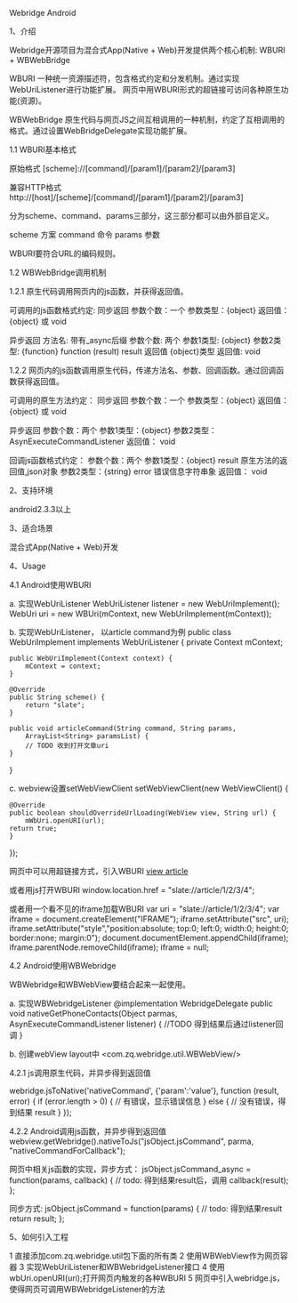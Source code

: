 Webridge Android

1、介绍

Webridge开源项目为混合式App(Native + Web)开发提供两个核心机制: WBURI + WBWebBridge

WBURI 
一种统一资源描述符，包含格式约定和分发机制。通过实现WebUriListener进行功能扩展。
网页中用WBURI形式的超链接可访问各种原生功能(资源)。

WBWebBridge
原生代码与网页JS之间互相调用的一种机制，约定了互相调用的格式。通过设置WebBridgeDelegate实现功能扩展。

1.1 WBURI基本格式

原始格式
[scheme]://[command]/[param1]/[param2]/[param3]

兼容HTTP格式
http://[host]/[scheme]/[command]/[param1]/[param2]/[param3]

分为scheme、command、params三部分，这三部分都可以由外部自定义。

scheme 方案
command 命令
params 参数

WBURI要符合URL的编码规则。

1.2 WBWebBridge调用机制

1.2.1 原生代码调用网页内的js函数，并获得返回值。

可调用的js函数格式约定:
同步返回
参数个数：一个
参数类型：{object}
返回值：  {object} 或 void

异步返回
方法名: 带有_async后缀
参数个数: 两个
参数1类型: {object}
参数2类型: {function}    function (result)  result 返回值 {object}类型
返回值:   void

1.2.2 网页内的js函数调用原生代码，传递方法名、参数、回调函数。通过回调函数获得返回值。

可调用的原生方法约定：
同步返回
参数个数：一个
参数类型：{object}
返回值：  {object} 或 void

异步返回
参数个数：两个
参数1类型：{object}
参数2类型：AsynExecuteCommandListener
返回值：   void

回调js函数格式约定：
参数个数：两个
参数1类型：{object}  result  原生方法的返回值,json对象
参数2类型：{string}  error   错误信息字符串象
返回值：  void

2、支持环境

android2.3.3以上

3、适合场景

混合式App(Native + Web)开发

4、Usage

4.1 Android使用WBURI

a. 实现WebUriListener
WebUriListener listener = new WebUriImplement();
WebUri uri = new WBUri(mContext, new WebUriImplement(mContext));


b. 实现WebUriListener， 以article command为例
public class WebUriImplement implements WebUriListener {
    private Context mContext;

    public WebUriImplement(Context context) {
        mContext = context;
    }

    @Override
    public String scheme() {
        return "slate";
    }

    public void articleCommand(String command, String params,
        ArrayList<String> paramsList) {
        // TODO 收到打开文章uri
    }

}

c. webview设置setWebViewClient
setWebViewClient(new WebViewClient() {

    @Override
    public boolean shouldOverrideUrlLoading(WebView view, String url) {
        mWbUri.openURI(url);
    return true;
    }

});


网页中可以用超链接方式，引入WBURI
<a href="slate://article/1/2/3/4">view article</a>

或者用js打开WBURI
window.location.href = "slate://article/1/2/3/4";

或者用一个看不见的iframe加载WBURI
var uri = "slate://article/1/2/3/4";
var iframe = document.createElement("IFRAME");
iframe.setAttribute("src", uri);
iframe.setAttribute("style","position:absolute; top:0; left:0; width:0; height:0; border:none; margin:0");
document.documentElement.appendChild(iframe);
iframe.parentNode.removeChild(iframe);
iframe = null;

4.2 Android使用WBWebridge

WBWebridge和WBWebView要结合起来一起使用。

a. 实现WBWebridgeListener
@implementation WebridgeDelegate
public void nativeGetPhoneContacts(Object parmas, AsynExecuteCommandListener listener) {
    //TODO 得到结果后通过listener回调
}

b. 创建webView
layout中 <com.zq.webridge.util.WBWebView/>

4.2.1 js调用原生代码，并异步得到返回值

webridge.jsToNative('nativeCommand', {'param':'value'}, function (result, error) {
if (error.length > 0) {
// 有错误，显示错误信息
}
else {
// 没有错误，得到结果 result
}
});

4.2.2 Android调用js函数，并异步得到返回值
webview.getWebridge().nativeToJs("jsObject.jsCommand", parma,
"nativeCommandForCallback");

网页中相关js函数的实现，异步方式：
jsObject.jsCommand_async = function(params, callback) {
// todo: 得到结果result后，调用  callback(result);
};

同步方式:
jsObject.jsCommand = function(params) {
// todo: 得到结果result
return result;
};

5、如何引入工程

1 直接添加com.zq.webridge.util包下面的所有类
2 使用WBWebView作为网页容器
3 实现WebUriListener和WBWebridgeListener接口
4 使用wbUri.openURI(uri);打开网页内触发的各种WBURI
5 网页中引入webridge.js，使得网页可调用WBWebridgeListener的方法
